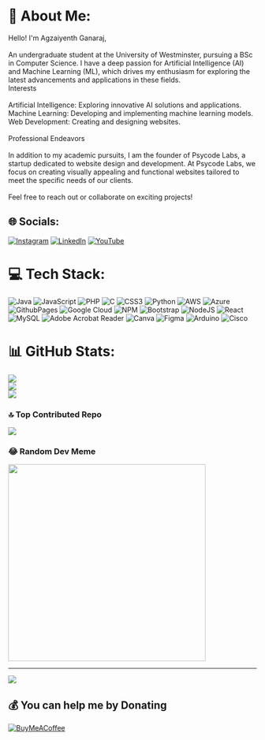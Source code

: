 # 💫 About Me:
Hello! I'm Agzaiyenth Ganaraj, <br><br>An undergraduate student at the University of Westminster, pursuing a BSc in Computer Science. I have a deep passion for Artificial Intelligence (AI) and Machine Learning (ML), which drives my enthusiasm for exploring the latest advancements and applications in these fields.<br>Interests<br><br>    Artificial Intelligence: Exploring innovative AI solutions and applications.<br>    Machine Learning: Developing and implementing machine learning models.<br>    Web Development: Creating and designing websites.<br><br>Professional Endeavors<br><br>In addition to my academic pursuits, I am the founder of Psycode Labs, a startup dedicated to website design and development. At Psycode Labs, we focus on creating visually appealing and functional websites tailored to meet the specific needs of our clients.<br><br>Feel free to reach out or collaborate on exciting projects!


## 🌐 Socials:
[![Instagram](https://img.shields.io/badge/Instagram-%23E4405F.svg?logo=Instagram&logoColor=white)](https://instagram.com/_.xagxeinthx._) [![LinkedIn](https://img.shields.io/badge/LinkedIn-%230077B5.svg?logo=linkedin&logoColor=white)](https://linkedin.com/in/agzaiyenth) [![YouTube](https://img.shields.io/badge/YouTube-%23FF0000.svg?logo=YouTube&logoColor=white)](https://youtube.com/@agzaiyenthganaraj) 

# 💻 Tech Stack:
![Java](https://img.shields.io/badge/java-%23ED8B00.svg?style=flat&logo=openjdk&logoColor=white) ![JavaScript](https://img.shields.io/badge/javascript-%23323330.svg?style=flat&logo=javascript&logoColor=%23F7DF1E) ![PHP](https://img.shields.io/badge/php-%23777BB4.svg?style=flat&logo=php&logoColor=white) ![C](https://img.shields.io/badge/c-%2300599C.svg?style=flat&logo=c&logoColor=white) ![CSS3](https://img.shields.io/badge/css3-%231572B6.svg?style=flat&logo=css3&logoColor=white) ![Python](https://img.shields.io/badge/python-3670A0?style=flat&logo=python&logoColor=ffdd54) ![AWS](https://img.shields.io/badge/AWS-%23FF9900.svg?style=flat&logo=amazon-aws&logoColor=white) ![Azure](https://img.shields.io/badge/azure-%230072C6.svg?style=flat&logo=microsoftazure&logoColor=white) ![GithubPages](https://img.shields.io/badge/github%20pages-121013?style=flat&logo=github&logoColor=white) ![Google Cloud](https://img.shields.io/badge/GoogleCloud-%234285F4.svg?style=flat&logo=google-cloud&logoColor=white) ![NPM](https://img.shields.io/badge/NPM-%23CB3837.svg?style=flat&logo=npm&logoColor=white) ![Bootstrap](https://img.shields.io/badge/bootstrap-%238511FA.svg?style=flat&logo=bootstrap&logoColor=white) ![NodeJS](https://img.shields.io/badge/node.js-6DA55F?style=flat&logo=node.js&logoColor=white) ![React](https://img.shields.io/badge/react-%2320232a.svg?style=flat&logo=react&logoColor=%2361DAFB) ![MySQL](https://img.shields.io/badge/mysql-4479A1.svg?style=flat&logo=mysql&logoColor=white) ![Adobe Acrobat Reader](https://img.shields.io/badge/Adobe%20Acrobat%20Reader-EC1C24.svg?style=flat&logo=Adobe%20Acrobat%20Reader&logoColor=white) ![Canva](https://img.shields.io/badge/Canva-%2300C4CC.svg?style=flat&logo=Canva&logoColor=white) ![Figma](https://img.shields.io/badge/figma-%23F24E1E.svg?style=flat&logo=figma&logoColor=white) ![Arduino](https://img.shields.io/badge/-Arduino-00979D?style=flat&logo=Arduino&logoColor=white) ![Cisco](https://img.shields.io/badge/cisco-%23049fd9.svg?style=flat&logo=cisco&logoColor=black)
# 📊 GitHub Stats:
![](https://github-readme-stats.vercel.app/api?username=agzaiyenth&theme=dark&hide_border=false&include_all_commits=true&count_private=false)<br/>
![](https://github-readme-streak-stats.herokuapp.com/?user=agzaiyenth&theme=dark&hide_border=false)<br/>
![](https://github-readme-stats.vercel.app/api/top-langs/?username=agzaiyenth&theme=dark&hide_border=false&include_all_commits=true&count_private=false&layout=compact)

### 🔝 Top Contributed Repo
![](https://github-contributor-stats.vercel.app/api?username=agzaiyenth&limit=5&theme=neon&combine_all_yearly_contributions=true)

### 😂 Random Dev Meme
<img src='https://memer-new.vercel.app/' style="height: 400px;"/>

---
[![](https://visitcount.itsvg.in/api?id=agzaiyenth&icon=10&color=3)](https://visitcount.itsvg.in)

  ## 💰 You can help me by Donating
  [![BuyMeACoffee](https://img.shields.io/badge/Buy%20Me%20a%20Coffee-ffdd00?style=for-the-badge&logo=buy-me-a-coffee&logoColor=black)](https://buymeacoffee.com/agzaiyenth) 

  
<!-- Proudly created with GPRM ( https://gprm.itsvg.in ) -->
